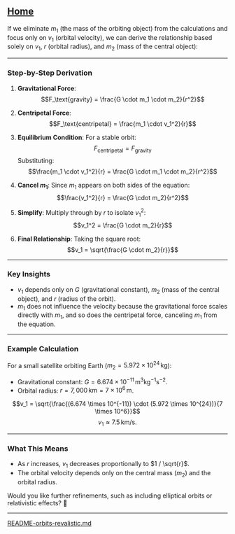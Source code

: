 [Home](https://t2m.io/VwvDcuw)
---

If we eliminate $m_1$ (the mass of the orbiting object) from the calculations and focus only on $v_1$ (orbital velocity), we can derive the relationship based solely on $v_1$, $r$ (orbital radius), and $m_2$ (mass of the central object):

---

### **Step-by-Step Derivation**

1. **Gravitational Force**:
   $$F_\text{gravity} = \frac{G \cdot m_1 \cdot m_2}{r^2}$$

2. **Centripetal Force**:
   $$F_\text{centripetal} = \frac{m_1 \cdot v_1^2}{r}$$

3. **Equilibrium Condition**:
   For a stable orbit:
   $$F_\text{centripetal} = F_\text{gravity}$$
   Substituting:
   $$\frac{m_1 \cdot v_1^2}{r} = \frac{G \cdot m_1 \cdot m_2}{r^2}$$

4. **Cancel $m_1$**:
   Since $m_1$ appears on both sides of the equation:
   $$\frac{v_1^2}{r} = \frac{G \cdot m_2}{r^2}$$

5. **Simplify**:
   Multiply through by $r$ to isolate $v_1^2$:
   $$v_1^2 = \frac{G \cdot m_2}{r}$$

6. **Final Relationship**:
   Taking the square root:
   $$v_1 = \sqrt{\frac{G \cdot m_2}{r}}$$

---

### **Key Insights**
- $v_1$ depends only on $G$ (gravitational constant), $m_2$ (mass of the central object), and $r$ (radius of the orbit).
- $m_1$ does not influence the velocity because the gravitational force scales directly with $m_1$, and so does the centripetal force, canceling $m_1$ from the equation.

---

### **Example Calculation**
For a small satellite orbiting Earth ($m_2 = 5.972 \times 10^{24} \, \text{kg}$):
- Gravitational constant: $G = 6.674 \times 10^{-11} \, \text{m}^3 \text{kg}^{-1} \text{s}^{-2}$.
- Orbital radius: $r = 7,000 \, \text{km} = 7 \times 10^6 \, \text{m}$.

$$v_1 = \sqrt{\frac{(6.674 \times 10^{-11}) \cdot (5.972 \times 10^{24})}{7 \times 10^6}}$$
$$v_1 \approx 7.5 \, \text{km/s}.$$

---

### **What This Means**
- As $r$ increases, $v_1$ decreases proportionally to $1 / \sqrt{r}$.
- The orbital velocity depends only on the central mass ($m_2$) and the orbital radius.

Would you like further refinements, such as including elliptical orbits or relativistic effects? 🚀


---

[README-orbits-revalistic.md](https://t2m.io/Whht1MZ)
